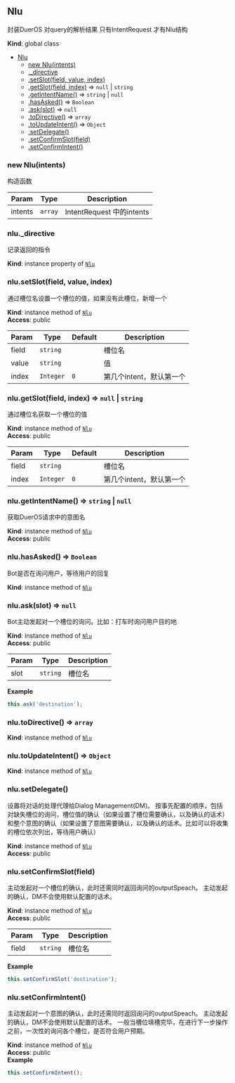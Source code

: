 <a name="Nlu"></a>

## Nlu
封装DuerOS 对query的解析结果
只有IntentRequest 才有Nlu结构

**Kind**: global class  

* [Nlu](#Nlu)
    * [new Nlu(intents)](#new_Nlu_new)
    * [._directive](#Nlu+_directive)
    * [.setSlot(field, value, index)](#Nlu+setSlot)
    * [.getSlot(field, index)](#Nlu+getSlot) ⇒ <code>null</code> \| <code>string</code>
    * [.getIntentName()](#Nlu+getIntentName) ⇒ <code>string</code> \| <code>null</code>
    * [.hasAsked()](#Nlu+hasAsked) ⇒ <code>Boolean</code>
    * [.ask(slot)](#Nlu+ask) ⇒ <code>null</code>
    * [.toDirective()](#Nlu+toDirective) ⇒ <code>array</code>
    * [.toUpdateIntent()](#Nlu+toUpdateIntent) ⇒ <code>Object</code>
    * [.setDelegate()](#Nlu+setDelegate)
    * [.setConfirmSlot(field)](#Nlu+setConfirmSlot)
    * [.setConfirmIntent()](#Nlu+setConfirmIntent)

<a name="new_Nlu_new"></a>

### new Nlu(intents)
构造函数


| Param | Type | Description |
| --- | --- | --- |
| intents | <code>array</code> | IntentRequest 中的intents |

<a name="Nlu+_directive"></a>

### nlu._directive
记录返回的指令

**Kind**: instance property of [<code>Nlu</code>](#Nlu)  
<a name="Nlu+setSlot"></a>

### nlu.setSlot(field, value, index)
通过槽位名设置一个槽位的值，如果没有此槽位，新增一个

**Kind**: instance method of [<code>Nlu</code>](#Nlu)  
**Access**: public  

| Param | Type | Default | Description |
| --- | --- | --- | --- |
| field | <code>string</code> |  | 槽位名 |
| value | <code>string</code> |  | 值 |
| index | <code>Integer</code> | <code>0</code> | 第几个intent，默认第一个 |

<a name="Nlu+getSlot"></a>

### nlu.getSlot(field, index) ⇒ <code>null</code> \| <code>string</code>
通过槽位名获取一个槽位的值

**Kind**: instance method of [<code>Nlu</code>](#Nlu)  
**Access**: public  

| Param | Type | Default | Description |
| --- | --- | --- | --- |
| field | <code>string</code> |  | 槽位名 |
| index | <code>Integer</code> | <code>0</code> | 第几个intent，默认第一个 |

<a name="Nlu+getIntentName"></a>

### nlu.getIntentName() ⇒ <code>string</code> \| <code>null</code>
获取DuerOS请求中的意图名

**Kind**: instance method of [<code>Nlu</code>](#Nlu)  
**Access**: public  
<a name="Nlu+hasAsked"></a>

### nlu.hasAsked() ⇒ <code>Boolean</code>
Bot是否在询问用户，等待用户的回复

**Kind**: instance method of [<code>Nlu</code>](#Nlu)  
<a name="Nlu+ask"></a>

### nlu.ask(slot) ⇒ <code>null</code>
Bot主动发起对一个槽位的询问。比如：打车时询问用户目的地

**Kind**: instance method of [<code>Nlu</code>](#Nlu)  
**Access**: public  

| Param | Type | Description |
| --- | --- | --- |
| slot | <code>string</code> | 槽位名 |

**Example**  
```javascript
this.ask('destination');
```
<a name="Nlu+toDirective"></a>

### nlu.toDirective() ⇒ <code>array</code>
**Kind**: instance method of [<code>Nlu</code>](#Nlu)  
<a name="Nlu+toUpdateIntent"></a>

### nlu.toUpdateIntent() ⇒ <code>Object</code>
**Kind**: instance method of [<code>Nlu</code>](#Nlu)  
<a name="Nlu+setDelegate"></a>

### nlu.setDelegate()
设置将对话的处理代理给Dialog Management(DM)。
    按事先配置的顺序，包括对缺失槽位的询问，槽位值的确认（如果设置了槽位需要确认，以及确认的话术）
    和整个意图的确认（如果设置了意图需要确认，以及确认的话术。比如可以将收集的槽位依次列出，等待用户确认）

**Kind**: instance method of [<code>Nlu</code>](#Nlu)  
**Access**: public  
<a name="Nlu+setConfirmSlot"></a>

### nlu.setConfirmSlot(field)
主动发起对一个槽位的确认，此时还需同时返回询问的outputSpeach。
主动发起的确认，DM不会使用默认配置的话术。

**Kind**: instance method of [<code>Nlu</code>](#Nlu)  
**Access**: public  

| Param | Type | Description |
| --- | --- | --- |
| field | <code>string</code> | 槽位名 |

**Example**  
```javascript
this.setConfirmSlot('destination');
```
<a name="Nlu+setConfirmIntent"></a>

### nlu.setConfirmIntent()
主动发起对一个意图的确认，此时还需同时返回询问的outputSpeach。
主动发起的确认，DM不会使用默认配置的话术。
一般当槽位填槽完毕，在进行下一步操作之前，一次性的询问各个槽位，是否符合用户预期。

**Kind**: instance method of [<code>Nlu</code>](#Nlu)  
**Access**: public  
**Example**  
```javascript
this.setConfirmIntent();
```
